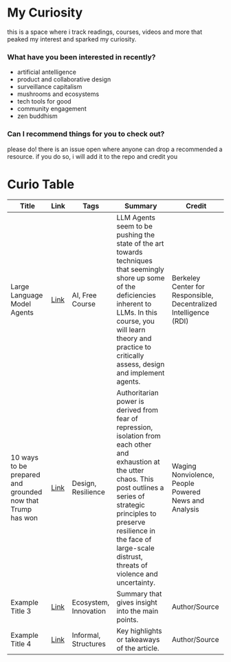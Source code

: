 # My Curiosity 

this is a space where i track readings, courses, videos and more that peaked my interest and sparked my curiosity.

### What have you been interested in recently?
- artificial antelligence
- product and collaborative design
- surveillance capitalism
- mushrooms and ecosystems
- tech tools for good
- community engagement
- zen buddhism

### Can I recommend things for you to check out?

please do! there is an issue open where anyone can drop a recommended a resource. if you do so, i will add it to the repo and credit you

# Curio Table

| Title               | Link                           | Tags                  | Summary                                            | Credit        |
|---------------------|--------------------------------|-----------------------|----------------------------------------------------|---------------|
| Large Language Model Agents     | [Link](https://llmagents-learning.org/f24)     | AI, Free Course | LLM Agents seem to be pushing the state of the art towards techniques that seemingly shore up some of the deficiencies inherent to LLMs. In this course, you will learn theory and practice to critically assess, design and implement agents.             | Berkeley Center for Responsible, Decentralized Intelligence (RDI) |
| 10 ways to be prepared and grounded now that Trump has won     | [Link](https://wagingnonviolence.org/2024/11/10-things-to-do-if-trump-wins/)     | Design, Resilience  |   Authoritarian power is derived from fear of repression, isolation from each other and exhaustion at the utter chaos. This post outlines a series of strategic principles to preserve resilience in the face of large-scale distrust, threats of violence and uncertainty.  | Waging Nonviolence, People Powered News and Analysis |
| Example Title 3     | [Link](http://example.com)     | Ecosystem, Innovation | Summary that gives insight into the main points.    | Author/Source |
| Example Title 4     | [Link](http://example.com)     | Informal, Structures  | Key highlights or takeaways of the article.         | Author/Source |

